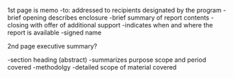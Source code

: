 1st page is memo
-to: addressed to recipients designated by the program
-brief opening describes enclosure
-brief summary of report contents
-closing with offer of additional support
-indicates when and where the report is available
-signed name

2nd page executive summary?

-section heading (abstract)
-summarizes purpose scope and period covered
-methodolgy
-detailed scope of material covered